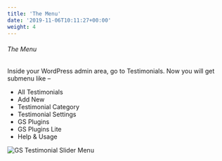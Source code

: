 ```yaml
---
title: 'The Menu'
date: '2019-11-06T10:11:27+00:00'
weight: 4
---
```

###### The Menu

Inside your WordPress admin area, go to Testimonials. Now you will get submenu like –

- All Testimonials
- Add New
- Testimonial Category
- Testimonial Settings
- GS Plugins
- GS Plugins Lite
- Help &amp; Usage

![GS Testimonial Slider Menu](../images/gs_testimonial_menu.png)
